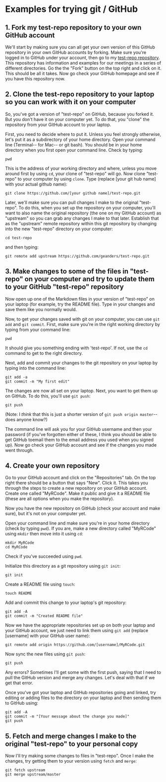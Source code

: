 Examples for trying git / GitHub
================================

## 1. Fork my test-repo repository to your own GitHub account

We'll start by making sure you can all get your own version of this GitHub repository in your own GitHub accounts by forking. Make sure you're logged in to GitHub under your account, then go to my [test-repo repository](https://github.com/geanders/test-repo). This repository has information and examples for our meetings in a series of different directories. Go the the "Fork" button on the top right and click on it. This should be all it takes. Now go check your GitHub homepage and see if you have this repository now.

## 2. Clone the test-repo repository to your laptop so you can work with it on your computer

So, you've got a version of "test-repo" on GitHub, because you forked it. But you don't have it on your computer yet. To do that, you "clone" the repository from your GitHub account to your laptop. 

First, you need to decide where to put it. Unless you feel strongly otherwise, let's put it as a subdirectory of your home directory. Open your command line (Terminal-- for Mac-- or git bash). You should be in your home directory when you first open your command line. Check by typing: 

```
pwd
```

This is the address of your working directory and where, unless you move around first by using `cd`, your clone of "test-repo" will go. Now clone "test-repo" to your computer by using `clone`. Type (replace [your git hub name] with your actual github name): 

```
git clone https://github.com/[your github name]/test-repo.git
```

Later, we'll make sure you can pull changes I make to the original "test-repo". To do this, when you set up the repository on your computer, you'll want to also name the original repository (the one on my GitHub account) as "upstream" so you can grab any changes I make to that later. Establish that as the "upstream" remote repository within this git repository by changing into the new "test-repo" directory on your computer: 

```
cd test-repo
``` 

and then typing:

```
git remote add upstream https://github.com/geanders/test-repo.git
```

## 3. Make changes to some of the files in "test-repo" on your computer and try to update them to your GitHub "test-repo" repository

Now open up one of the Markdown files in your version of "test-repo" on your laptop (for example, try the README file). Type in your changes and save them like you normally would. 

Now, to get your changes saved with git on your computer, you can use `git add` and `git commit`. First, make sure you're in the right working directory by typing from your command line:

```
pwd
```

It should give you something ending with 'test-repo'. If not, use the `cd` command to get to the right directory. 

Next, add and commit your changes to the git repository on your laptop by typing into the command line:

```
git add -a
git commit -m "My first edit"
```

The changes are now all set on your laptop. Next, you want to get them up on GitHub. To do this, you'll use `git push`:

```
git push
```

(Note: I *think* that this is just a shorter version of `git push origin master`-- does anyone know?)

The command line will ask you for your GitHub username and then your password (if you've forgotten either of these, I think you should be able to get GitHub toemail them to the email address you used when you signed up). Now go check your GitHub account and see if the changes you made went through.

## 4. Create your own repository

Go to your GitHub account and click on the "Repositories" tab. On the top right there should be a button that says "New". Click it. This takes you through the steps to create a new repository on your GitHub account. Create one called "MyRCode". Make it public and give it a README file (these are all options when you make the repository).

Now you have the new repository on GitHub (check your account and make sure), but it's not on your computer yet. 

Open your command line and make sure you're in your home directory (check by typing `pwd`). If you are, make a new directory called "MyRCode" using `mkdir` then move into it using `cd`:

```
mkdir MyRCode
cd MyRCode
```

Check if you've succeeded using `pwd`. 

Initialize this directory as a git repository using `git init`:

```
git init
```

Create a README file using `touch`:

```
touch README
```

Add and commit this change to your laptop's git repository:

```
git add -A
git commit -m "Created README file"
```

Now we have the appropriate repositories set up on both your laptop and your GitHub account, we just need to link them using `git add` (replace [username] with your GitHub user name):

```
git remote add origin https://github.com/[username]/MyRCode.git
```

Now sync the new files using `git push`:

```
git push
```

Any errors? Sometimes I'll get some with the first push, saying that I need to pull the GitHub version and merge any changes. Let's deal with that if we get that error.

Once you've got your laptop and GitHub repositories going and linked, try editing or adding files to the directory on your laptop and then sending them to GitHub using:

```
git add -A
git commit -m "[Your message about the change you made]"
git push
```

## 5. Fetch and merge changes I make to the original "test-repo" to your personal copy

Now I'll try making some changes to files in "test-repo". Once I make the changes, try getting them to your version using `fetch` and `merge`:

```
git fetch upstream
git merge upstream/master
```

